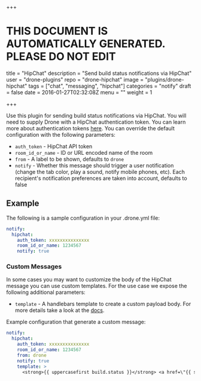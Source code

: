 +++

# THIS DOCUMENT IS AUTOMATICALLY GENERATED. PLEASE DO NOT EDIT

title = "HipChat"
description = "Send build status notifications via HipChat"
user = "drone-plugins"
repo = "drone-hipchat"
image = "plugins/drone-hipchat"
tags = ["chat", "messaging", "hipchat"]
categories = "notify"
draft = false
date = 2016-01-27T02:32:08Z
menu = ""
weight = 1

+++

Use this plugin for sending build status notifications via HipChat. You will
need to supply Drone with a HipChat authentication token. You can learn more
about authentication tokens [here](https://www.hipchat.com/docs/apiv2/auth). You
can override the default configuration with the following parameters:

* `auth_token` - HipChat API token
* `room_id_or_name` - ID or URL encoded name of the room
* `from` - A label to be shown, defaults to `drone`
* `notify` - Whether this message should trigger a user notification (change the
  tab color, play a sound, notify mobile phones, etc). Each recipient's
  notification preferences are taken into account, defaults to false

## Example

The following is a sample configuration in your .drone.yml file:

```yaml
notify:
  hipchat:
    auth_token: xxxxxxxxxxxxxxx
    room_id_or_name: 1234567
    notify: true
```

### Custom Messages

In some cases you may want to customize the body of the HipChat message you can
use custom templates. For the use case we expose the following additional
parameters:

* `template` - A handlebars template to create a custom payload body. For more
  details take a look at the [docs](http://handlebarsjs.com/).

Example configuration that generate a custom message:

```yaml
notify:
  hipchat:
    auth_token: xxxxxxxxxxxxxxx
    room_id_or_name: 1234567
    from: drone
    notify: true
    template: >
      <strong>{{ uppercasefirst build.status }}</strong> <a href=\"{{ system.link_url }}/{{ repo.owner }}/{{ repo.name }}/{{ build.number }}\">{{ repo.owner }}/{{ repo.name }}#{{ truncate build.commit 8 }}</a> ({{ build.branch }}) by {{ build.author }} in {{ duration build.started_at build.finished_at }} </br> - {{ build.message }}
```

